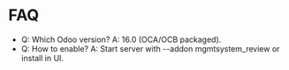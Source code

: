 # FAQ

- Q: Which Odoo version? A: 16.0 (OCA/OCB packaged).
- Q: How to enable? A: Start server with --addon mgmtsystem_review or install in UI.

